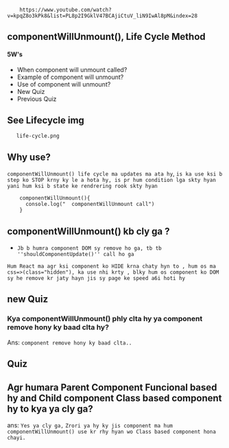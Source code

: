         https://www.youtube.com/watch?v=kpqZ8o3kPk8&list=PL8p2I9GklV47BCAjiCtuV_liN9IwAl8pM&index=28


##  componentWillUnmount(), Life Cycle Method
#### 5W's 
* When component will unmount called?
* Example of component will unmount?
* Use of component will unmount?
* New Quiz
* Previous Quiz



## See Lifecycle img

       life-cycle.png

## Why use?
`componentWillUnmount() life cycle ma updates ma ata hy`,
`is ka use ksi b step ko STOP krny ky le a hota hy, is pr hum condition lga skty hyan`
`yani hum ksi b state ke rendrering rook skty hyan`


        componentWillUnmount(){
          console.log("  componentWillUnmount call")
        }



## componentWillUnmount() kb cly ga ?
* `Jb b humra component DOM sy remove ho ga, tb tb ''shouldComponentUpdate()'' call ho ga `


`Hum React ma agr ksi component ko HIDE krna chaty hyn to , hum os ma css=>(class="hidden"), ka use nhi krty , blky hum os component ko DOM sy he remove kr jaty hayn jis sy page ke speed a6i hoti hy`





##
## new Quiz
### Kya componentWillUnmount() phly clta hy ya component remove hony ky baad clta hy?
Ans: `component remove hony ky baad clta..`



## Quiz
## Agr humara Parent Component Funcional based hy and Child component Class based component hy to kya ya cly ga?
ans: `Yes ya cly ga,` `Zrori ya hy ky jis component ma hum componentWillUnmount() use kr rhy hyan wo Class based component hona chayi.`






